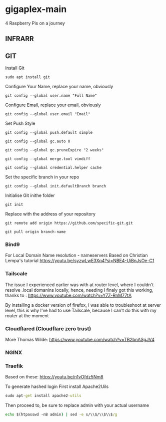 # gigaplex-main
4 Raspberry Pis on a journey

## INFRARR

## GIT
Install Git
```
sudo apt install git
```

Configure Your Name, replace your name, obviously
```
git config --global user.name "Full Name"
```
Configure Email, replace your email, obviously
```
git config --global user.email "Email"
```
Set Push Style
```
git config --global push.default simple
```
```
git config --global gc.auto 0
```
```
git config --global gc.pruneExpire "2 weeks"
```
```
git config --global merge.tool vimdiff
```
```
git config --global credential.helper cache
```
Set the specific branch in your repo
```
git config --global init.defaultBranch branch
```
Initialise Git inithe folder
```
git init
```

Replace with the address of your repository
```
git remote add origin https://github.com/specific-git.git
```

```
git pull origin branch-name
```

### Bind9 
For Local Domain Name resolution - nameservers
Based on Christian Lempa's tutorial https://youtu.be/syzwLwE3Xq4?si=NBE4-UiBnJsOe-C1

### Tailscale
The issue I experienced earlier was with at router level, where I couldn't resolve .local domanins locally, hence, needing 
I finaly got this working, thanks to : https://www.youtube.com/watch?v=Y7Z-RnM77tA

By installing a docker version of firefox, I was able to troubleshoot at server level, this is why I've had to use Tailscale, because I can't do this with my router at the moment

### Cloudflared (Cloudflare zero trust)
More Thomas Wilde: https://www.youtube.com/watch?v=TB2bnASgJV4

### NGINX


### Traefik
Based on these:
https://youtu.be/n1vOfdz5Nm8

To generate hashed login
First install Apache2Uils

```cmd
sudo apt-get install apache2-utils
```

Then proceed to, be sure to replace admin with your actual username

```cmd
echo $(htpasswd -nB admin) | sed -e s/\\$/\\$\\$/g
```

